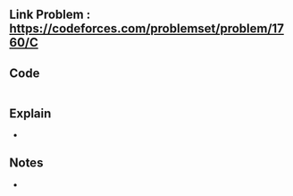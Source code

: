 ## **Link Problem** : https://codeforces.com/problemset/problem/1760/C

## **Code**

```python

```

## **Explain**
- 

## **Notes**
- 
